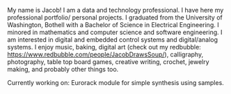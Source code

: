 My name is Jacob!
I am a data and technology professional.
I have here my professional portfolio/ personal projects.
I graduated from the University of Washington, Bothell with a Bachelor of Science in Electrical Engineering.
I minored in mathematics and computer science and software engineering.
I am interested in digital and embedded control systems and digital/analog systems.
I enjoy music, baking, digital art (check out my redbubble: https://www.redbubble.com/people/JacobDrawsSoup/),
  calligraphy, photography, table top board games, creative writing, crochet, jewelry making, and probably other
  things too.
 
 Currently working on: Eurorack module for simple synthesis using samples.
 
